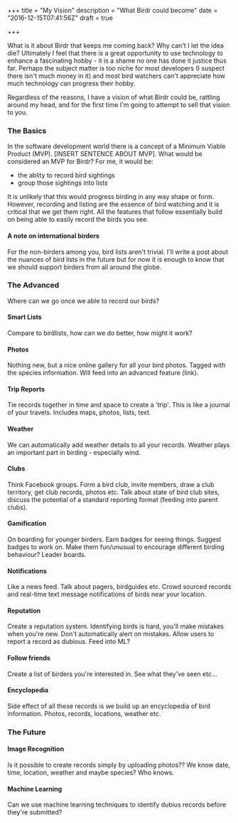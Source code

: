 +++
title = "My Vision"
description = "What Birdr could become"
date = "2016-12-15T07:41:56Z"
draft = true

+++

What is it about Birdr that keeps me coming back? Why can't I let the idea die? Ultimately I feel that there is a great opportunity to use technology to enhance a fascinating hobby - it is a shame no one has done it justice thus far. Perhaps the subject matter is too niche for most developers (I suspect there isn't much money in it) and most bird watchers can't appreciate how much technology can progress their hobby.

Regardless of the reasons, I have a vision of what Birdr could be, rattling around my head, and for the first time I'm going to attempt to sell that vision to you.

### The Basics

In the software development world there is a concept of a Minimum Viable Product (MVP). [INSERT SENTENCE ABOUT MVP]. What would be considered an MVP for Birdr? For me, it would be:

 * the ablity to record bird sightings
 * group those sightings into lists

It is unlikely that this would progress birding in any way shape or form. However, recording and listing are the essence of bird watching and it is critical that we get them right. All the features that follow essentially build on being able to easily record the birds you see.

#### A note on international birders

For the non-birders among you, bird lists aren't trivial. I'll write a post about the nuances of bird lists in the future but for now it is enough to know that we should support birders from all around the globe.

### The Advanced

Where can we go once we able to record our birds?

#### Smart Lists

Compare to birdlists, how can we do better, how might it work?

#### Photos

Nothing new, but a nice online gallery for all your bird photos. Tagged with the species information. Will feed into an advanced feature (link).

#### Trip Reports

Tie records together in time and space to create a 'trip'. This is like a journal of your travels. Includes maps, photos, lists, text.

#### Weather

We can automatically add weather details to all your records. Weather plays an important part in birding - especially wind.

#### Clubs

Think Facebook groups. Form a bird club, invite members, draw a club territory, get club records, photos etc. Talk about state of bird club sites, discuss the potential of a standard reporting format (feeding into parent clubs).

#### Gamification

On boarding for younger birders. Earn badges for seeing things. Suggest badges to work on. Make them fun/unusual to encourage different birding behaviour? Leader boards.

#### Notifications

Like a news feed. Talk about pagers, birdguides etc. Crowd sourced records and real-time text message notifications of birds near your location.

#### Reputation

Create a reputation system. Identifying birds is hard, you'll make mistakes when you're new. Don't automatically alert on mistakes. Allow users to report a record as dubious. Feed into ML?

#### Follow friends

Create a list of birders you're interested in. See what they've seen etc...

#### Encyclopedia

Side effect of all these records is we build up an encyclopedia of bird information. Photos, records, locations, weather etc.

### The Future

#### Image Recognition

Is it possible to create records simply by uploading photos?? We know date, time, location, weather and maybe species? Who knows.

#### Machine Learning

Can we use machine learning techniques to identify dubius records before they're submitted?

